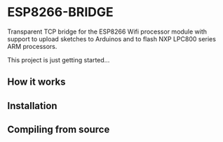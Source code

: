 ESP8266-BRIDGE
==============

Transparent TCP bridge for the ESP8266 Wifi processor module with support to upload sketches
to Arduinos and to flash NXP LPC800 series ARM processors.

This project is just getting started...

How it works
------------


Installation
------------


Compiling from source
---------------------
